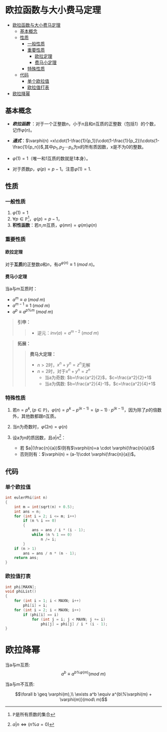 # 欧拉函数与大小费马定理

- [欧拉函数与大小费马定理](#%e6%ac%a7%e6%8b%89%e5%87%bd%e6%95%b0%e4%b8%8e%e5%a4%a7%e5%b0%8f%e8%b4%b9%e9%a9%ac%e5%ae%9a%e7%90%86)
  - [基本概念](#%e5%9f%ba%e6%9c%ac%e6%a6%82%e5%bf%b5)
  - [性质](#%e6%80%a7%e8%b4%a8)
    - [一般性质](#%e4%b8%80%e8%88%ac%e6%80%a7%e8%b4%a8)
    - [重要性质](#%e9%87%8d%e8%a6%81%e6%80%a7%e8%b4%a8)
      - [欧拉定理](#%e6%ac%a7%e6%8b%89%e5%ae%9a%e7%90%86)
      - [费马小定理](#%e8%b4%b9%e9%a9%ac%e5%b0%8f%e5%ae%9a%e7%90%86)
    - [特殊性质](#%e7%89%b9%e6%ae%8a%e6%80%a7%e8%b4%a8)
  - [代码](#%e4%bb%a3%e7%a0%81)
    - [单个欧拉值](#%e5%8d%95%e4%b8%aa%e6%ac%a7%e6%8b%89%e5%80%bc)
    - [欧拉值打表](#%e6%ac%a7%e6%8b%89%e5%80%bc%e6%89%93%e8%a1%a8)
- [欧拉降幂](#%e6%ac%a7%e6%8b%89%e9%99%8d%e5%b9%82)

## 基本概念

+ ***欧拉函数*** ：对于一个正整数$n$，小于$n$且和$n$互质的正整数（包括1）的个数，记作$\varphi(n)$。

+ ***通式***：$\varphi(n) =x\cdot(1-\frac{1}{p_1})\cdot(1-\frac{1}{p_2})\cdots(1-\frac{1}{p_n})$,其中$p_1,p_2\cdots p_n$为x的所有质因数，x是不为0的整数。
+ $\varphi(1) = 1$（唯一和1互质的数就是1本身）。

+ 对于质数$p$，$\varphi(p) = p - 1$。注意$\varphi(1)=1$.

## 性质

### 一般性质
1. $\varphi(1) = 1$
2. $\forall p\in \mathbb P$[^P]，$\varphi(p) = p - 1$，
3. **积性函数**：若$n$,$m$互质，$\varphi(mn)=\varphi(m)\varphi(n)$

[^P]: $\mathbb{P}$是所有质数的集合

### 重要性质 
#### 欧拉定理

对于**互质**的正整数$a$和$n$，有$a^{\varphi(n)}\equiv 1\ (mod\ n)$。

#### 费马小定理
当a与m互质时：
 + $a^m\equiv a\ (mod\ m)$
 + $a^{m-1}\equiv 1\ (mod\ m)$
 + $a^p\equiv a^{p\%m}\ (mod\ m)$

> **引申：**
>>  - 逆元：$inv(a)=a^{m-2}\ (mod\ m)$ 

> **拓展：**
>> **费马大定理：**
>> + $n>2$时，$x^n+y^n=z^n$无解
>> + $n=2$时，对于$x^n+y^n=z^n$
>>    + 当a为奇数: $b=\frac{a^2}{2}$，$c=\frac{a^2}{2}+1$
>>    + 当a为偶数: $b=\frac{a^2}{4}-1$，$c=\frac{a^2}{4}+1$
 

### 特殊性质
1. 若$n=p^k,(p\in \mathbb{P})$，$\varphi(n) =p^k-p^{(k-1)}=(p-1)\cdot p^{(k-1)}$，因为除了$p$的倍数外，其他数都跟$n$互质。

2. 当n为奇数时，$\varphi(2n) = \varphi(n)$

3. 设a为n的质因数，且$a|n$[^1]：
   + 若 $a|(\frac{n}{a})$)则有$\varphi(n)=a \cdot \varphi(\frac{n}{a})$
   + 否则则有：$\varphi(n) = (a-1)\cdot \varphi(\frac{n}{a})$。

[^1]: $a|n \Leftrightarrow (n\%a = 0 )$

## 代码

### 单个欧拉值

```cpp
int eulerPhi(int n)
{
    int m = int(sqrt(n) + 0.5);
    int ans = n;
    for (int i = 2; i <= m; i++)
        if (n % i == 0)
        {
            ans = ans / i * (i - 1);
            while (n % 1 == 0)
                n /= i;
        }
    if (n > 1)
        ans = ans / n * (n - 1);
    return ans;
}
```

### 欧拉值打表

```cpp
int phi[MAXN];
void phiList()
{
    for (int i = 1; i < MAXN; i++)
        phi[i] = i;
    for (int i = 2; i < MAXN; i++)
        if (phi[i] == i)
            for (int j = i; j < MAXN; j += i)
                phi[j] = phi[j] / i * (i - 1);
}
```

# 欧拉降幂

当a与m互质:
$$a^b\equiv a^{b\%\varphi(m)}(mod\ m)$$

当a与m不互质:

$$\forall b \geq \varphi(m),\\ \exists a^b \equiv a^{b\%\varphi(m) + \varphi(m)}(mod\ m)$$

